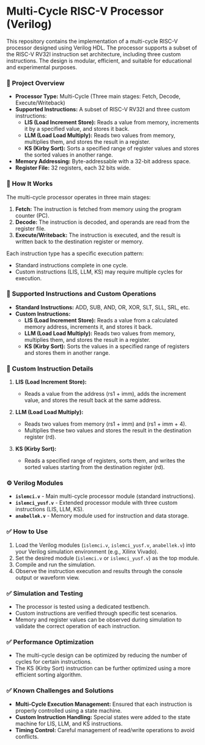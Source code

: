 # Multi-Cycle RISC-V Processor (Verilog)

This repository contains the implementation of a multi-cycle RISC-V processor designed using Verilog HDL. The processor supports a subset of the RISC-V RV32I instruction set architecture, including three custom instructions. The design is modular, efficient, and suitable for educational and experimental purposes.

### 🚀 Project Overview
- **Processor Type:** Multi-Cycle (Three main stages: Fetch, Decode, Execute/Writeback)
- **Supported Instructions:** A subset of RISC-V RV32I and three custom instructions:
  - **LIS (Load Increment Store):** Reads a value from memory, increments it by a specified value, and stores it back.
  - **LLM (Load Load Multiply):** Reads two values from memory, multiplies them, and stores the result in a register.
  - **KS (Kirby Sort):** Sorts a specified range of register values and stores the sorted values in another range.
- **Memory Addressing:** Byte-addressable with a 32-bit address space.
- **Register File:** 32 registers, each 32 bits wide.

### 📌 How It Works
The multi-cycle processor operates in three main stages:
1. **Fetch:** The instruction is fetched from memory using the program counter (PC).
2. **Decode:** The instruction is decoded, and operands are read from the register file.
3. **Execute/Writeback:** The instruction is executed, and the result is written back to the destination register or memory.

Each instruction type has a specific execution pattern:
- Standard instructions complete in one cycle.
- Custom instructions (LIS, LLM, KS) may require multiple cycles for execution.

### 📌 Supported Instructions and Custom Operations
- **Standard Instructions:** ADD, SUB, AND, OR, XOR, SLT, SLL, SRL, etc.
- **Custom Instructions:**
  - **LIS (Load Increment Store):** Reads a value from a calculated memory address, increments it, and stores it back.
  - **LLM (Load Load Multiply):** Reads two values from memory, multiplies them, and stores the result in a register.
  - **KS (Kirby Sort):** Sorts the values in a specified range of registers and stores them in another range.

### 📌 Custom Instruction Details
1. **LIS (Load Increment Store):**
   - Reads a value from the address (rs1 + imm), adds the increment value, and stores the result back at the same address.

2. **LLM (Load Load Multiply):**
   - Reads two values from memory (rs1 + imm) and (rs1 + imm + 4).
   - Multiplies these two values and stores the result in the destination register (rd).

3. **KS (Kirby Sort):**
   - Reads a specified range of registers, sorts them, and writes the sorted values starting from the destination register (rd).

### ⚙️ Verilog Modules
- **`islemci.v`** - Main multi-cycle processor module (standard instructions).
- **`islemci_yusf.v`** - Extended processor module with three custom instructions (LIS, LLM, KS).
- **`anabellek.v`** - Memory module used for instruction and data storage.

### ✅ How to Use
1. Load the Verilog modules (`islemci.v`, `islemci_yusf.v`, `anabellek.v`) into your Verilog simulation environment (e.g., Xilinx Vivado).
2. Set the desired module (`islemci.v` or `islemci_yusf.v`) as the top module.
3. Compile and run the simulation.
4. Observe the instruction execution and results through the console output or waveform view.

### ✅ Simulation and Testing
- The processor is tested using a dedicated testbench.
- Custom instructions are verified through specific test scenarios.
- Memory and register values can be observed during simulation to validate the correct operation of each instruction.

### ✅ Performance Optimization
- The multi-cycle design can be optimized by reducing the number of cycles for certain instructions.
- The KS (Kirby Sort) instruction can be further optimized using a more efficient sorting algorithm.

### ✅ Known Challenges and Solutions
- **Multi-Cycle Execution Management:** Ensured that each instruction is properly controlled using a state machine.
- **Custom Instruction Handling:** Special states were added to the state machine for LIS, LLM, and KS instructions.
- **Timing Control:** Careful management of read/write operations to avoid conflicts.
